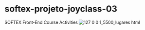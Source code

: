 # softex-projeto-joyclass-03
SOFTEX Front-End Course Activities
![127 0 0 1_5500_lugares html](https://github.com/NemesioCarlos/softex-projeto-joyclass-03/assets/114183514/e312ac0a-f409-42eb-a3f2-eebb42fe8acd)

